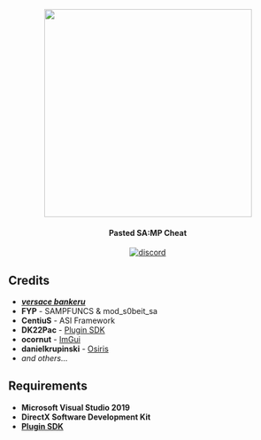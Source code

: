 <div align="center">
<img width="375" src="https://i.imgur.com/tvNzZ4d.png">
<h4>Pasted SA:MP Cheat</h4>

[![discord](http://discordapp.com/api/guilds/753264654633140264/widget.png?style=banner2)](https://discord.gg/JwyWRg)
</div>

</div>

## Credits	
* ***[versace bankeru](https://www.youtube.com/channel/UCWfxrNb0xlVaRlk8qQ4Gx6g)***	
* **FYP** - SAMPFUNCS & mod_s0beit_sa	
* **CentiuS** - ASI Framework	
* **DK22Pac** - [Plugin SDK](https://github.com/DK22Pac/plugin-sdk)	
* **ocornut** - [ImGui](https://github.com/ocornut/imgui)	
* **danielkrupinski** - [Osiris](https://github.com/danielkrupinski/Osiris)
* *and others...*	

## Requirements	
* **Microsoft Visual Studio 2019**	
* **DirectX Software Development Kit**	
* **[Plugin SDK](https://github.com/DK22Pac/plugin-sdk)**
